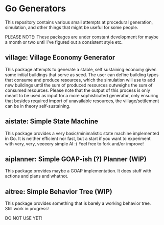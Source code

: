 # Go Generators
This repository contains various small attempts at procedural generation, simulation, and other things that might be useful for some people.

PLEASE NOTE: These packages are under constant development for maybe a month or two until I've figured out a consistent style etc.

## village: Village Economy Generator
This package attempts to generate a stable, self sustaining economy given some initial buildings that serve as seed. The user can define building types that consume and produce resources, which the simulation will use to add new buildings until the sum of produced resources outweighs the sum of consumed resources. Please note that the output of this process is only meant to be used as input for a more sophisticated generator, only ensuring that besides required import of unavailable resources, the village/settlement can be in theory self-sustaining.

## aistate: Simple State Machine
This package provides a very basic/minimalistic state machine implemented in Go. It is neither efficient nor fast, but a start if you want to experiment with very, very, veeeery simple AI :) Feel free to fork and/or improve!

## aiplanner: Simple GOAP-ish (?) Planner (WIP)
This package provides maybe a GOAP implementation. It does stuff with actions and plans and whatnot.

## aitree: Simple Behavior Tree (WIP)
This package provides something that is barely a working behavior tree. Still work in progress!

DO NOT USE YET!

